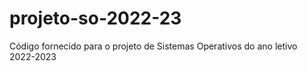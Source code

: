 # projeto-so-2022-23
Código fornecido para o projeto de Sistemas Operativos do ano letivo 2022-2023
